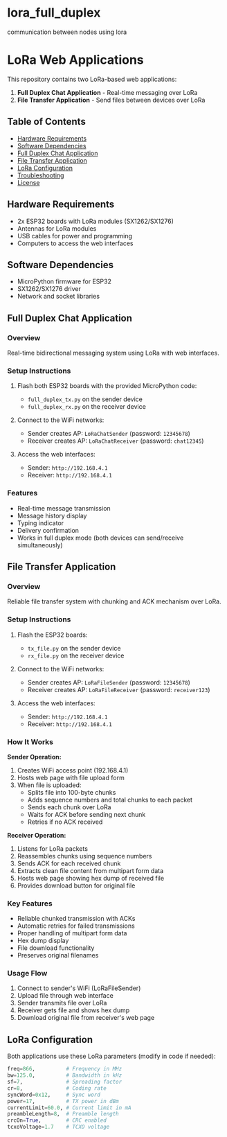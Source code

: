 # lora_full_duplex
communication between nodes using lora 
# LoRa Web Applications

This repository contains two LoRa-based web applications:
1. **Full Duplex Chat Application** - Real-time messaging over LoRa
2. **File Transfer Application** - Send files between devices over LoRa

## Table of Contents
- [Hardware Requirements](#hardware-requirements)
- [Software Dependencies](#software-dependencies)
- [Full Duplex Chat Application](#full-duplex-chat-application)
- [File Transfer Application](#file-transfer-application)
- [LoRa Configuration](#lora-configuration)
- [Troubleshooting](#troubleshooting)
- [License](#license)

## Hardware Requirements
- 2x ESP32 boards with LoRa modules (SX1262/SX1276)
- Antennas for LoRa modules
- USB cables for power and programming
- Computers to access the web interfaces

## Software Dependencies
- MicroPython firmware for ESP32
- SX1262/SX1276 driver
- Network and socket libraries

## Full Duplex Chat Application

### Overview
Real-time bidirectional messaging system using LoRa with web interfaces.

### Setup Instructions
1. Flash both ESP32 boards with the provided MicroPython code:
   - `full_duplex_tx.py` on the sender device
   - `full_duplex_rx.py` on the receiver device

2. Connect to the WiFi networks:
   - Sender creates AP: `LoRaChatSender` (password: `12345678`)
   - Receiver creates AP: `LoRaChatReceiver` (password: `chat12345`)

3. Access the web interfaces:
   - Sender: `http://192.168.4.1`
   - Receiver: `http://192.168.4.1`

### Features
- Real-time message transmission
- Message history display
- Typing indicator
- Delivery confirmation
- Works in full duplex mode (both devices can send/receive simultaneously)

## File Transfer Application

### Overview
Reliable file transfer system with chunking and ACK mechanism over LoRa.

### Setup Instructions
1. Flash the ESP32 boards:
   - `tx_file.py` on the sender device
   - `rx_file.py` on the receiver device

2. Connect to the WiFi networks:
   - Sender creates AP: `LoRaFileSender` (password: `12345678`)
   - Receiver creates AP: `LoRaFileReceiver` (password: `receiver123`)

3. Access the web interfaces:
   - Sender: `http://192.168.4.1`
   - Receiver: `http://192.168.4.1`

### How It Works
**Sender Operation:**
1. Creates WiFi access point (192.168.4.1)
2. Hosts web page with file upload form
3. When file is uploaded:
   - Splits file into 100-byte chunks
   - Adds sequence numbers and total chunks to each packet
   - Sends each chunk over LoRa
   - Waits for ACK before sending next chunk
   - Retries if no ACK received

**Receiver Operation:**
1. Listens for LoRa packets
2. Reassembles chunks using sequence numbers
3. Sends ACK for each received chunk
4. Extracts clean file content from multipart form data
5. Hosts web page showing hex dump of received file
6. Provides download button for original file

### Key Features
- Reliable chunked transmission with ACKs
- Automatic retries for failed transmissions
- Proper handling of multipart form data
- Hex dump display
- File download functionality
- Preserves original filenames

### Usage Flow
1. Connect to sender's WiFi (LoRaFileSender)
2. Upload file through web interface
3. Sender transmits file over LoRa
4. Receiver gets file and shows hex dump
5. Download original file from receiver's web page

## LoRa Configuration
Both applications use these LoRa parameters (modify in code if needed):
```python
freq=866,          # Frequency in MHz
bw=125.0,          # Bandwidth in kHz
sf=7,              # Spreading factor
cr=8,              # Coding rate
syncWord=0x12,     # Sync word
power=17,          # TX power in dBm
currentLimit=60.0, # Current limit in mA
preambleLength=8,  # Preamble length
crcOn=True,        # CRC enabled
tcxoVoltage=1.7    # TCXO voltage
